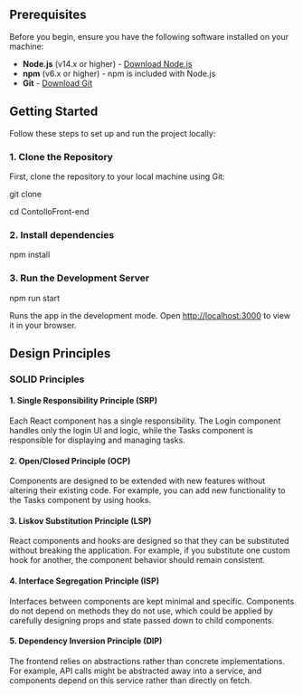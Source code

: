 
## Prerequisites

Before you begin, ensure you have the following software installed on your machine:

- **Node.js** (v14.x or higher) - [Download Node.js](https://nodejs.org/)
- **npm** (v6.x or higher) - npm is included with Node.js
- **Git** - [Download Git](https://git-scm.com/)

## Getting Started

Follow these steps to set up and run the project locally:

### 1. Clone the Repository

First, clone the repository to your local machine using Git:

git clone

cd ContolloFront-end

### 2. Install dependencies  

npm install

### 3. Run the Development Server  

npm run start

Runs the app in the development mode.
Open [http://localhost:3000](http://localhost:3000) to view it in your browser.

## Design Principles

### SOLID Principles

#### 1. Single Responsibility Principle (SRP)
Each React component has a single responsibility. 
The Login component handles only the login UI and logic, while the Tasks component is responsible for displaying and managing tasks.

#### 2. Open/Closed Principle (OCP)
Components are designed to be extended with new features without altering their existing code. For example, you can add new functionality to the Tasks component by using hooks.

#### 3. Liskov Substitution Principle (LSP)
React components and hooks are designed so that they can be substituted without breaking the application. 
For example, if you substitute one custom hook for another, the component behavior should remain consistent.

#### 4. Interface Segregation Principle (ISP)
Interfaces between components are kept minimal and specific. Components do not depend on methods they do not use, which could be applied by carefully designing props and state passed down to child components.

#### 5. Dependency Inversion Principle (DIP)
The frontend relies on abstractions rather than concrete implementations. For example, API calls might be abstracted away into a service, and components depend on this service rather than directly on fetch.

